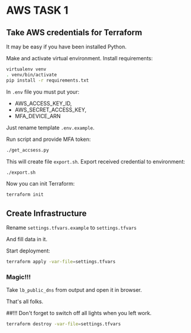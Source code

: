 # AWS TASK 1

## Take AWS credentials for Terraform
It may be easy if you have been installed Python. 

Make and activate virtual environment. Install requirements:
```bash
virtualenv venv
. venv/bin/activate
pip install -r requirements.txt
```
In `.env` file you must put your: 
- AWS_ACCESS_KEY_ID,
- AWS_SECRET_ACCESS_KEY,
- MFA_DEVICE_ARN

Just rename template `.env.example`.

Run script and provide MFA token:
```bash
./get_accsess.py
```
This will create file `export.sh`. Export received credential to environment:
```bash
./export.sh
```

Now you can init Terraform:
```bash
terraform init
```
## Create Infrastructure
Rename `settings.tfvars.example` to `settings.tfvars`

And fill data in it.

Start deployment:
```bash
terraform apply -var-file=settings.tfvars
```
### Magic!!!

Take `lb_public_dns` from output and open it in browser.

That's all folks.

##!!! Don't forget to switch off all lights when you left work.
```bash
terraform destroy -var-file=settings.tfvars
```
